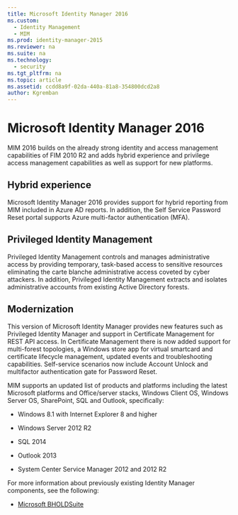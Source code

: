 ```yaml
---
title: Microsoft Identity Manager 2016
ms.custom: 
  - Identity Management
  - MIM
ms.prod: identity-manager-2015
ms.reviewer: na
ms.suite: na
ms.technology: 
  - security
ms.tgt_pltfrm: na
ms.topic: article
ms.assetid: ccdd8a9f-02da-440a-81a8-354800dcd2a8
author: Kgremban
---
```

# Microsoft Identity Manager 2016
MIM 2016 builds on the already strong identity and access management capabilities of FIM 2010 R2 and adds hybrid experience and privilege access management capabilities as well as support for new platforms.

## Hybrid experience
Microsoft Identity Manager 2016 provides support for hybrid reporting from MIM included in Azure AD reports. In addition, the Self Service Password Reset portal supports Azure multi-factor authentication (MFA).

## Privileged Identity Management
Privileged Identity Management controls and manages administrative access by providing temporary, task-based access to sensitive resources eliminating the carte blanche administrative access coveted by cyber attackers. In addition, Privileged Identity Management extracts and isolates administrative accounts from existing Active Directory forests.

## Modernization
This version of Microsoft Identity Manager provides new features such as Privileged Identity Manager and support in Certificate Management for REST API access. In Certificate Management there is now added support for multi-forest topologies, a Windows store app for virtual smartcard and certificate lifecycle management, updated events and troubleshooting capabilities. Self-service scenarios now include Account Unlock and multifactor authentication gate for Password Reset.

MIM supports an updated list of products and platforms including the latest Microsoft platforms and Office/server stacks, Windows Client OS, Windows Server OS, SharePoint, SQL and Outlook, specifically:

-   Windows 8.1 with Internet Explorer 8 and higher

-   Windows Server 2012 R2

-   SQL 2014

-   Outlook 2013

-   System Center Service Manager 2012 and 2012 R2

For more information about previously existing Identity Manager components, see the following:

-   [Microsoft BHOLDSuite](https://technet.microsoft.com/en-us/library/jj134096%28v=ws.10%29.aspx)

